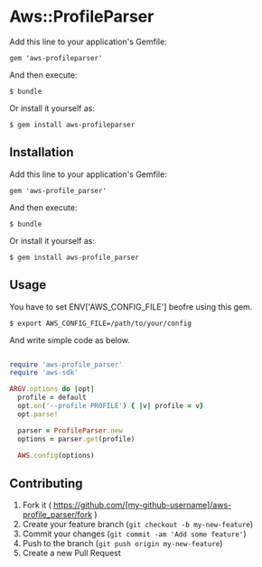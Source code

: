 # Aws::ProfileParser

Add this line to your application's Gemfile:

    gem 'aws-profileparser'

And then execute:

    $ bundle

Or install it yourself as:

    $ gem install aws-profileparser

## Installation

Add this line to your application's Gemfile:

    gem 'aws-profile_parser'

And then execute:

    $ bundle

Or install it yourself as:

    $ gem install aws-profile_parser

## Usage

You have to set ENV['AWS_CONFIG_FILE'] beofre using this gem.

    $ export AWS_CONFIG_FILE=/path/to/your/config

And write simple code as below.

```ruby

require 'aws-profile_parser'
require 'aws-sdk'

ARGV.options do |opt|
  profile = default
  opt.on('--profile PROFILE') { |v| profile = v}
  opt.parse!

  parser = ProfileParser.new
  options = parser.get(profile)

  AWS.config(options)
```

## Contributing

1. Fork it ( https://github.com/[my-github-username]/aws-profile_parser/fork )
2. Create your feature branch (`git checkout -b my-new-feature`)
3. Commit your changes (`git commit -am 'Add some feature'`)
4. Push to the branch (`git push origin my-new-feature`)
5. Create a new Pull Request
